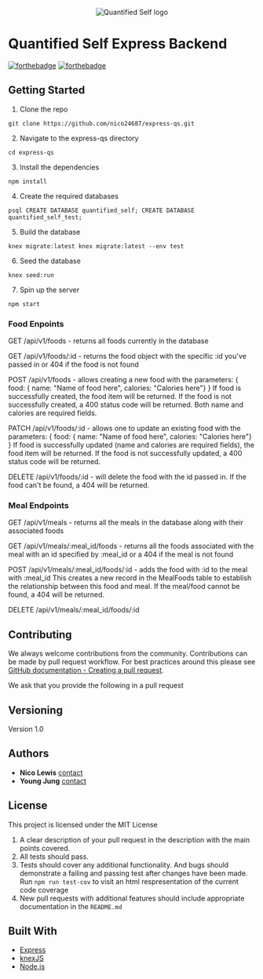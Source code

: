 <p align="center">
  <img src="https://img0.etsystatic.com/187/0/15439563/il_340x270.1246801852_acfh.jpg" alt="Quantified Self logo"/>
</p>

# Quantified Self Express Backend

[![forthebadge](https://forthebadge.com/images/badges/made-with-javascript.svg)](http://forthebadge.com)
[![forthebadge](http://forthebadge.com/images/badges/built-with-love.svg)](http://forthebadge.com)

## Getting Started

1) Clone the repo

```
git clone https://github.com/nico24687/express-qs.git
```

2) Navigate to the express-qs directory

```
cd express-qs
```

3) Install the dependencies

```
npm install
```

4) Create the required databases

```
psql CREATE DATABASE quantified_self; CREATE DATABASE quantified_self_test;
```


5) Build the database

```
knex migrate:latest knex migrate:latest --env test
```

6) Seed the database

```
knex seed:run
```

7) Spin up the server

```
npm start
```

### Food Enpoints

GET /api/v1/foods - returns all foods currently in the database

GET /api/v1/foods/:id - returns the food object with the specific :id you've passed in or 404 if the food is not found

POST /api/v1/foods - allows creating a new food with the parameters:
{ food: { name: "Name of food here", calories: "Calories here"} }
If food is successfully created, the food item will be returned. If the food is not successfully created, a 400 status code will be returned. Both name and calories are required fields.

PATCH /api/v1/foods/:id - allows one to update an existing food with the parameters:
{ food: { name: "Name of food here", calories: "Calories here"} }
If food is successfully updated (name and calories are required fields), the food item will be returned. If the food is not successfully updated, a 400 status code will be returned.

DELETE /api/v1/foods/:id - will delete the food with the id passed in. If the food can't be found, a 404 will be returned.

### Meal Endpoints

GET /api/v1/meals - returns all the meals in the database along with their associated foods

GET /api/v1/meals/:meal_id/foods - returns all the foods associated with the meal with an id specified by :meal_id or a 404 if the meal is not found

POST /api/v1/meals/:meal_id/foods/:id - adds the food with :id to the meal with :meal_id
This creates a new record in the MealFoods table to establish the relationship between this food and meal. If the meal/food cannot be found, a 404 will be returned.

DELETE /api/v1/meals/:meal_id/foods/:id


## Contributing

We always welcome contributions from the community. Contributions can be made by pull request workflow. For best practices around this please see [GitHub documentation - Creating a pull request](https://help.github.com/articles/creating-a-pull-request/).

We ask that you provide the following in a pull request


## Versioning

Version 1.0

## Authors

* **Nico Lewis** [contact](https://github.com/nico24687)
* **Young Jung** [contact](https://github.com/seoulstice)


## License

This project is licensed under the MIT License 

1. A clear description of your pull request in the description
   with the main points covered.
2. All tests should pass.
3. Tests should cover any additional functionality. And bugs should demonstrate a failing and passing test after changes have been made. Run `npm run test-cov` to visit an html respresentation of the current code coverage
4. New pull requests with additional features should include appropriate documentation in the `README.md`

## Built With

* [Express](https://expressjs.com/) 
* [knexJS](http://knexjs.org/) 
* [Node.js](https://nodejs.org/en/) 


